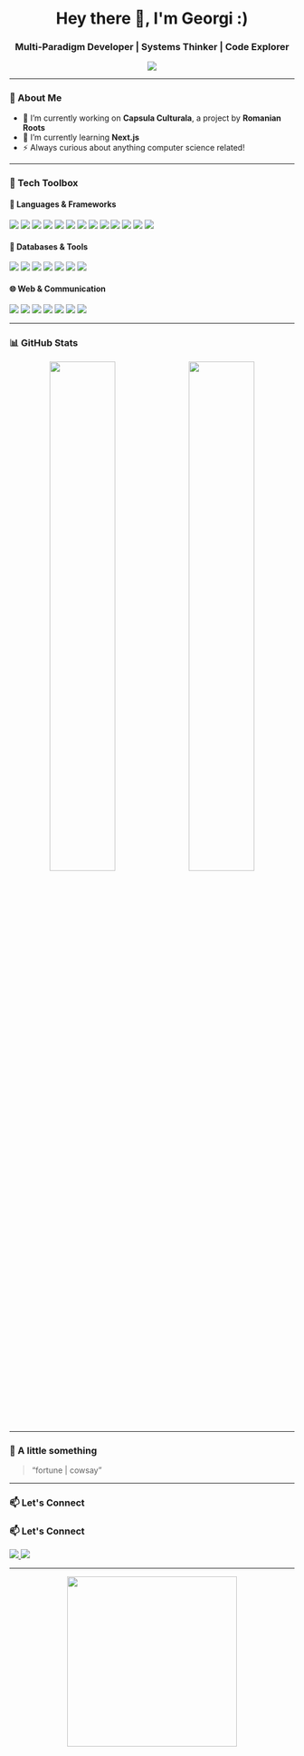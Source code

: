 <h1 align="center">Hey there 👋, I'm Georgi :)</h1>
<h3 align="center">Multi-Paradigm Developer | Systems Thinker | Code Explorer</h3>

<p align="center">
  <img src="https://readme-typing-svg.herokuapp.com/?lines=Full-stack%20Web%20Developer;Systems%20and%20Low-level%20Programmer;Database%20Nerd;RPC%20and%20Networking%20Geek;Always%20Learning%20New%20Tech!&center=true&width=650&height=45">
</p>

---

### 🧠 About Me

- 🔭 I’m currently working on **Capsula Culturala**, a project by **Romanian Roots**
- 🌱 I’m currently learning **Next.js**
- ⚡ Always curious about anything computer science related!

---

### 🔧 Tech Toolbox

#### 🚀 Languages & Frameworks
<p>
  <img src="https://img.shields.io/badge/-Next.js-000?style=flat&logo=next.js" />
  <img src="https://img.shields.io/badge/-React.js-61DAFB?style=flat&logo=react&logoColor=000" />
  <img src="https://img.shields.io/badge/-Java-007396?style=flat&logo=java&logoColor=white" />
  <img src="https://img.shields.io/badge/-C++-00599C?style=flat&logo=c%2B%2B&logoColor=white" />
  <img src="https://img.shields.io/badge/-C-555555?style=flat&logo=c&logoColor=white" />
  <img src="https://img.shields.io/badge/-C%23-239120?style=flat&logo=c-sharp&logoColor=white" />
  <img src="https://img.shields.io/badge/-Python-3776AB?style=flat&logo=python&logoColor=white" />
  <img src="https://img.shields.io/badge/-JavaScript-F7DF1E?style=flat&logo=javascript&logoColor=000" />
  <img src="https://img.shields.io/badge/-PHP-777BB4?style=flat&logo=php&logoColor=white" />
  <img src="https://img.shields.io/badge/-Bash-4EAA25?style=flat&logo=gnubash&logoColor=white" />
  <img src="https://img.shields.io/badge/-Prolog-800000?style=flat&logo=prolog&logoColor=white" />
  <img src="https://img.shields.io/badge/-CLISP-3f3f3f?style=flat" />
  <img src="https://img.shields.io/badge/-Assembly-6E4C13?style=flat" />
</p>

#### 💾 Databases & Tools
<p>
  <img src="https://img.shields.io/badge/-MySQL-4479A1?style=flat&logo=mysql&logoColor=white" />
  <img src="https://img.shields.io/badge/-MariaDB-003545?style=flat&logo=mariadb&logoColor=white" />
  <img src="https://img.shields.io/badge/-PostgreSQL-336791?style=flat&logo=postgresql&logoColor=white" />
  <img src="https://img.shields.io/badge/-SQLite-003B57?style=flat&logo=sqlite&logoColor=white" />
  <img src="https://img.shields.io/badge/-SSMS-CC2927?style=flat&logo=microsoftsqlserver&logoColor=white" />
  <img src="https://img.shields.io/badge/-Maple-DC143C?style=flat" />
  <img src="https://img.shields.io/badge/-StarUML-17a2b8?style=flat" />
</p>

#### 🌐 Web & Communication
<p>
  <img src="https://img.shields.io/badge/-HTML5-E34F26?style=flat&logo=html5&logoColor=white" />
  <img src="https://img.shields.io/badge/-CSS3-1572B6?style=flat&logo=css3&logoColor=white" />
  <img src="https://img.shields.io/badge/-jQuery-0769AD?style=flat&logo=jquery&logoColor=white" />
  <img src="https://img.shields.io/badge/-AJAX-4A90E2?style=flat" />
  <img src="https://img.shields.io/badge/-REST-FF6F00?style=flat" />
  <img src="https://img.shields.io/badge/-RPC-8E44AD?style=flat" />
  <img src="https://img.shields.io/badge/-ProtoBuf-272727?style=flat" />
</p>

---

### 📊 GitHub Stats

<p align="center">
  <img width="48%" src="https://github-readme-stats.vercel.app/api?username=your-username&show_icons=true&theme=tokyonight" />
  <img width="48%" src="https://github-readme-streak-stats.herokuapp.com/?user=your-username&theme=tokyonight" />
</p>

---

### 🧠 A little something

> “fortune | cowsay”

---

### 📫 Let's Connect

### 📫 Let's Connect

<p>
  <a href="www.linkedin.com/in/georgiana-asandei" target="_blank">
    <img src="https://img.shields.io/badge/LinkedIn-blue?style=flat&logo=linkedin&logoColor=white" />
  </a>
  <a href="https://github.com/geoqiq" target="_blank">
    <img src="https://img.shields.io/badge/GitHub-100000?style=flat&logo=github&logoColor=white" />
  </a>
</p>


---

<p align="center">
  <img src="https://media0.giphy.com/media/v1.Y2lkPTc5MGI3NjExbG91ZHZxcXRsNnVlcmR6eXNlamNqcHhnaGRtOHcwcGhrOHI1OGQ3MCZlcD12MV9pbnRlcm5hbF9naWZfYnlfaWQmY3Q9Zw/3oKIPnAiaMCws8nOsE/giphy.gif" width="300" />
</p>
